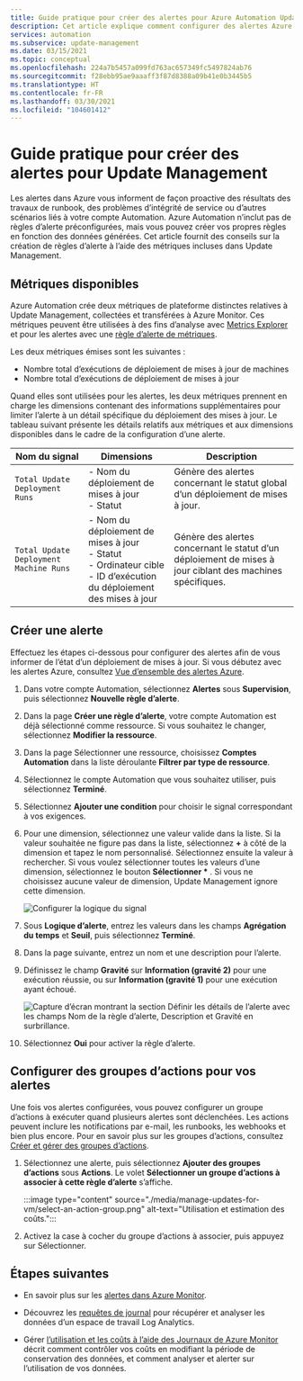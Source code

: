```yaml
---
title: Guide pratique pour créer des alertes pour Azure Automation Update Management
description: Cet article explique comment configurer des alertes Azure vous informant de l’état des évaluations ou déploiements de mises à jour.
services: automation
ms.subservice: update-management
ms.date: 03/15/2021
ms.topic: conceptual
ms.openlocfilehash: 224a7b5457a099fd763ac657349fc5497824ab76
ms.sourcegitcommit: f28ebb95ae9aaaff3f87d8388a09b41e0b3445b5
ms.translationtype: HT
ms.contentlocale: fr-FR
ms.lasthandoff: 03/30/2021
ms.locfileid: "104601412"
---
```

# <a name="how-to-create-alerts-for-update-management"></a>Guide pratique pour créer des alertes pour Update Management

Les alertes dans Azure vous informent de façon proactive des résultats des travaux de runbook, des problèmes d’intégrité de service ou d’autres scénarios liés à votre compte Automation. Azure Automation n’inclut pas de règles d’alerte préconfigurées, mais vous pouvez créer vos propres règles en fonction des données générées. Cet article fournit des conseils sur la création de règles d’alerte à l’aide des métriques incluses dans Update Management.

## <a name="available-metrics"></a>Métriques disponibles

Azure Automation crée deux métriques de plateforme distinctes relatives à Update Management, collectées et transférées à Azure Monitor. Ces métriques peuvent être utilisées à des fins d’analyse avec [Metrics Explorer](../../azure-monitor/essentials/metrics-charts.md) et pour les alertes avec une [règle d’alerte de métriques](../../azure-monitor/alerts/alerts-metric.md).

Les deux métriques émises sont les suivantes :

* Nombre total d’exécutions de déploiement de mises à jour de machines
* Nombre total d’exécutions de déploiement de mises à jour

Quand elles sont utilisées pour les alertes, les deux métriques prennent en charge les dimensions contenant des informations supplémentaires pour limiter l’alerte à un détail spécifique du déploiement des mises à jour. Le tableau suivant présente les détails relatifs aux métriques et aux dimensions disponibles dans le cadre de la configuration d’une alerte.

|Nom du signal|Dimensions|Description
|---|---|---|
|`Total Update Deployment Runs`|- Nom du déploiement de mises à jour<br>- Statut | Génère des alertes concernant le statut global d’un déploiement de mises à jour.|
|`Total Update Deployment Machine Runs`|- Nom du déploiement de mises à jour</br>- Statut</br>- Ordinateur cible</br>- ID d’exécution du déploiement des mises à jour    |Génère des alertes concernant le statut d’un déploiement de mises à jour ciblant des machines spécifiques.|

## <a name="create-alert"></a>Créer une alerte

Effectuez les étapes ci-dessous pour configurer des alertes afin de vous informer de l’état d’un déploiement de mises à jour. Si vous débutez avec les alertes Azure, consultez [Vue d’ensemble des alertes Azure](../../azure-monitor/alerts/alerts-overview.md).

1. Dans votre compte Automation, sélectionnez **Alertes** sous **Supervision**, puis sélectionnez **Nouvelle règle d’alerte**.

1. Dans la page **Créer une règle d’alerte**, votre compte Automation est déjà sélectionné comme ressource. Si vous souhaitez le changer, sélectionnez **Modifier la ressource**.

1. Dans la page Sélectionner une ressource, choisissez **Comptes Automation** dans la liste déroulante **Filtrer par type de ressource**.

1. Sélectionnez le compte Automation que vous souhaitez utiliser, puis sélectionnez **Terminé**.

1. Sélectionnez **Ajouter une condition** pour choisir le signal correspondant à vos exigences.

1. Pour une dimension, sélectionnez une valeur valide dans la liste. Si la valeur souhaitée ne figure pas dans la liste, sélectionnez **\+** à côté de la dimension et tapez le nom personnalisé. Sélectionnez ensuite la valeur à rechercher. Si vous voulez sélectionner toutes les valeurs d’une dimension, sélectionnez le bouton **Sélectionner \*** . Si vous ne choisissez aucune valeur de dimension, Update Management ignore cette dimension.

    ![Configurer la logique du signal](./media/manage-updates-for-vm/signal-logic.png)

1. Sous **Logique d’alerte**, entrez les valeurs dans les champs **Agrégation du temps** et **Seuil**, puis sélectionnez **Terminé**.

1. Dans la page suivante, entrez un nom et une description pour l’alerte.

1. Définissez le champ **Gravité** sur **Information (gravité 2)** pour une exécution réussie, ou sur **Information (gravité 1)** pour une exécution ayant échoué.

    ![Capture d’écran montrant la section Définir les détails de l’alerte avec les champs Nom de la règle d’alerte, Description et Gravité en surbrillance.](./media/manage-updates-for-vm/define-alert-details.png)

1. Sélectionnez **Oui** pour activer la règle d’alerte.

## <a name="configure-action-groups-for-your-alerts"></a>Configurer des groupes d’actions pour vos alertes

Une fois vos alertes configurées, vous pouvez configurer un groupe d’actions à exécuter quand plusieurs alertes sont déclenchées. Les actions peuvent inclure les notifications par e-mail, les runbooks, les webhooks et bien plus encore. Pour en savoir plus sur les groupes d’actions, consultez [Créer et gérer des groupes d’actions](../../azure-monitor/alerts/action-groups.md).

1. Sélectionnez une alerte, puis sélectionnez **Ajouter des groupes d’actions** sous **Actions**. Le volet **Sélectionner un groupe d’actions à associer à cette règle d’alerte** s’affiche.

   :::image type="content" source="./media/manage-updates-for-vm/select-an-action-group.png" alt-text="Utilisation et estimation des coûts.":::

1. Activez la case à cocher du groupe d’actions à associer, puis appuyez sur Sélectionner.

## <a name="next-steps"></a>Étapes suivantes

* En savoir plus sur les [alertes dans Azure Monitor](../../azure-monitor/alerts/alerts-overview.md).

* Découvrez les [requêtes de journal](../../azure-monitor/logs/log-query-overview.md) pour récupérer et analyser les données d’un espace de travail Log Analytics.

* Gérer [l’utilisation et les coûts à l’aide des Journaux de Azure Monitor](../../azure-monitor/logs/manage-cost-storage.md) décrit comment contrôler vos coûts en modifiant la période de conservation des données, et comment analyser et alerter sur l’utilisation de vos données.